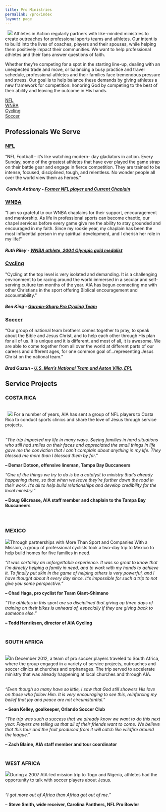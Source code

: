 ```yaml
---
title: Pro Ministries
permalink: /pro/index
layout: page
---
```

<div class="container mt20"><p>&nbsp; <img class="img-responsive pull-left" src="/uploads/pro/pro-main1.jpg"> Athletes in Action regularly partners with like-minded ministries to create outreaches for professional sports teams and athletes.&nbsp;Our intent is to build into the lives of coaches, players and their spouses, while helping them positively impact their communities. We want to help professional athletes and their fans answer questions of faith.&nbsp;</p>
<p class="p1">Whether they’re competing for a spot in the starting line-up, dealing with an unexpected trade and move, or balancing a busy practice and travel schedule, professional athletes and their families face tremendous pressure and stress. Our goal is to help balance these demands by giving athletes a new framework for competition: honoring God by competing to the best of their ability and leaving the outcome in His hands. &nbsp;</p>
<!---<p class="p1"><img class="img-responsive pull-right" src="/uploads/pro/pro-main-2.jpg" />&nbsp;</p>-->
</div>
<div class="container mt30"><div class="row">
<div class="col-md-3"><a href="/pro/nfl" class="btn btn-dark col-md-10">NFL</a></div>
<div class="col-md-3"><a href="/pro/WNBA" class="btn btn-dark  col-md-10">WNBA</a></div>
<div class="col-md-3"><a href="/pro/cycling" class="btn btn-dark  col-md-10">Cycling</a></div>
<div class="col-md-3"><a href="/pro/soccer" class="btn btn-dark  col-md-10">Soccer</a></div>
</div>
</div>
<div class="container mt50"><h2 class="title text-center mb20">Professionals <span class="light first-color">We Serve</span></h2>
<div class="row">
<div class="col-md-6">
<div class="testimonial wow zoomIn animated animated" style="visibility: visible; animation-name: zoomIn;">
<figure></figure>
<div class="testimonial-content">
<h3><a href="/pro/nfl">NFL</a></h3>
<p>“NFL Football – it’s like watching modern- day gladiators in action. Every Sunday, some of the greatest athletes that have ever played the game strap on their battle gear and engage in fierce competition. They are trained to be intense, focused, disciplined, tough, and relentless. No wonder people all over the world view them as heroes.”</p>
<h5>&nbsp;Corwin Anthony - <a href="#" title="Former NFL player and current chaplain"> Former NFL player and Current Chaplain</a></h5>
</div>
<!-- End .testimonial-content --></div>
<!-- End .testimonial --></div>
<!-- End .col-md-6 -->
<div class="col-md-6">
<div class="testimonial reverse wow zoomIn animated animated" data-wow-delay="0.2s" style="visibility: visible; animation-delay: 0.2s; animation-name: zoomIn;">
<figure></figure>
<div class="testimonial-content">
<h3><a href="/pro/wnba">WNBA</a></h3>
<p>"I am so grateful to our WNBA chaplains for their support, encouragement and mentorship. As life in professional sports can become chaotic, our chapel services before every game give me the ability to stay grounded and encouraged in my faith. Since my rookie year, my chaplain has been the most influential person in my spiritual development, and I cherish her role in my life!"</p>
<h5>Ruth Riley - <a href="#" title="WNBA athlete, 2004 Olympic gold medalist">WNBA athlete, 2004 Olympic gold medalist</a></h5>
</div>
<!-- End .testimonial-content --></div>
<!-- End .testimonial --></div>
<!-- End .col-md-6 --></div>
<!-- End .row -->
<div class="row">
<div class="col-md-6">
<div class="testimonial wow zoomIn animated animated" style="visibility: visible; animation-name: zoomIn;">
<figure></figure>
<div class="testimonial-content">
<h3><a href="/pro/cycling">Cycling</a></h3>
<p>"Cycling at the top level is very isolated and demanding. It is a challenging environment to be racing around the world immersed in a secular and self-serving culture ten months of the year. AIA has begun connecting me with other Christians in the sport offering Biblical encouragement and accountability.”</p>
<h5>Ben King - <a href="#" title="Garmin-Sharp Pro Cycling Team"> Garmin-Sharp Pro Cycling Team</a></h5>
</div>
<!-- End .testimonial-content --></div>
<!-- End .testimonial --></div>
<!-- End .col-md-6 -->
<div class="col-md-6">
<div class="testimonial reverse wow zoomIn animated animated" data-wow-delay="0.2s" style="visibility: visible; animation-delay: 0.2s; animation-name: zoomIn;">
<figure></figure>
<div class="testimonial-content">
<h3><a href="/pro/soccer">Soccer</a></h3>
<p>“Our group of national team brothers comes together to pray, to speak about the Bible and Jesus Christ, and to help each other through His plan for all of us. It is unique and it is different, and most of all, it is awesome. We are able to come together from all over the world at different parts of our careers and different ages, for one common goal of…representing Jesus Christ on the national team.”</p>
<h5>Brad Guzan - <a href="#" title="U.S. Men’s National Team and Aston Villa, EPL">U.S. Men’s National Team and Aston Villa, EPL</a></h5>
</div>
<!-- End .testimonial-content --></div>
<!-- End .testimonial --></div>
<!-- End .col-md-6 --></div>
<!-- End .row -->
</div>
<div class="container"><h2 class="title text-center mb20">Service <span class="light first-color">Projects</span></h2>
<h3 class="p2">COSTA RICA</h3>
<p class="p2"><br>&nbsp; <img class="img-responsive pull-left" src="/uploads/pro/pro-service-1.jpg"> For a number of years, AIA has sent a group of NFL players to Costa Rica to conduct sports clinics and share the love of Jesus through service projects.&nbsp;</p>
<p class="p3"></p>
<p class="p2"><i><br>“The trip impacted my life in many ways. Seeing families in hard situations who still had smiles on their faces and appreciated the small things in life gave me the conviction that I can’t complain about anything in my life. They blessed me more than I blessed them by far.”</i>&nbsp;</p>
<p class="p2"><b>– Demar Dotson, offensive lineman, Tampa Bay Buccaneers</b></p>
<p class="p3"></p>
<p class="p2"><i>“One of the things we try to do is be a catalyst to ministry that’s already happening there, so that when we leave they’re further down the road in their work. It’s all to help build relationships and develop credibility for the local ministry.”&nbsp;</i></p>
<p class="p2"><b>– Doug Gilcrease, AIA staff member and chaplain to the Tampa Bay Buccaneers</b></p>
<p class="p3"></p>
<h3 class="p2"><br><br>MEXICO</h3>
<p class="p4"></p>
<p class="p4"><img class="img-responsive pull-right" src="/uploads/pro/pro-service-2.jpg">Through partnerships with More Than Sport and Companies With a Mission, a group of professional cyclists took a two-day trip to Mexico to help build homes for five families in need.&nbsp;</p>
<p class="p2"></p>
<p class="p2"><i>“It was certainly an unforgettable experience. It was so great to know that I’m directly helping a family in need, and to work with my hands to achieve it. To finally put skin in the game of helping others is very powerful, and I have thought about it every day since. It’s impossible for such a trip to not give you some perspective.”</i></p>
<p class="p2"><b>–</b><strong>&nbsp;Chad Haga, pro cyclist for Team Giant-Shimano</strong></p>
<p class="p3"></p>
<p class="p2"><i>“The athletes in this sport are so disciplined that giving up three days of training on their bikes is unheard of, especially if they are giving back to someone else.”&nbsp;</i></p>
<p class="p2"><b>– Todd Henriksen, director of AIA Cycling</b></p>
<p class="p3"></p>
<p class="p3"></p>
<h3 class="p2"><br>SOUTH AFRICA</h3>
<p class="p2"><br><img class="img-responsive pull-left" src="/uploads/pro/pro-service-3.jpg">In December 2012, a team of pro soccer players traveled to South Africa, where the group engaged in a variety of service projects, outreaches and soccer clinics at churches and orphanages. The trip served to accelerate ministry that was already happening at local churches and through AIA.&nbsp;</p>
<p class="p4"></p>
<p class="p2"><i><br>“Even though so many have so little, I saw that God still showers His love on those who follow Him. It is very encouraging to see this, reinforcing my belief that joy and peace are not circumstantial.”&nbsp;</i></p>
<p class="p2"><b>– Sean Kelley, goalkeeper, Orlando Soccer Club</b></p>
<p class="p3"></p>
<p class="p2"><i>“The trip was such a success that we already know we want to do this next year. Players are telling us that all of their friends want to come. We believe that this tour and the fruit produced from it will catch like wildfire around the league.”&nbsp;</i></p>
<p class="p2"><b>– Zach Blaine, AIA staff member and tour coordinator</b></p>
<p class="p3"></p>
<h3 class="p2"><br>WEST AFRICA</h3>
<p class="p4"></p>
<p class="p2"><img class="img-responsive pull-right" src="/uploads/pro/pro-service-4.jpg">During a 2007 AIA-led mission trip to Togo and Nigeria, athletes had the opportunity to talk with soccer players about Jesus.&nbsp;</p>
<p class="p4"><i><br>“I got more out of Africa than Africa got out of me.”&nbsp;</i></p>
<p class="p2">– <b>Steve Smith, wide receiver, Carolina Panthers, NFL Pro Bowler &nbsp;</b></p>
</div>